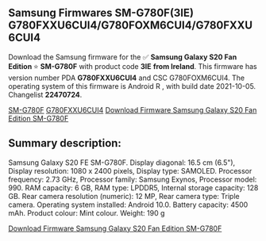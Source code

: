 <h2>Samsung Firmwares SM-G780F(3IE) G780FXXU6CUI4/G780FOXM6CUI4/G780FXXU6CUI4</h2>
Download the Samsung firmware for the ✅ <strong>Samsung Galaxy S20 Fan Edition </strong> ⭐ <strong>SM-G780F</strong> with product code <strong>3IE</strong> <strong> from Ireland</strong>. This firmware has version number PDA <strong>G780FXXU6CUI4</strong> and CSC G780FOXM6CUI4. The operating system of this firmware is Android R , with build date 2021-10-05. Changelist <strong>22470724</strong>.


[SM-G780F](https://samfirm.shop/samsung/model/SM-G780F)
[G780FXXU6CUI4](https://samfirm.shop/samsung/pda/G780FXXU6CUI4)
[Download Firmware Samsung Galaxy S20 Fan Edition SM-G780F](https://samfirm.shop/samsung/firmware/462662)
<h2>Summary description:</h2>
<p>Samsung Galaxy S20 FE SM-G780F. Display diagonal: 16.5 cm (6.5"), Display resolution: 1080 x 2400 pixels, Display type: SAMOLED. Processor frequency: 2.73 GHz, Processor family: Samsung Exynos, Processor model: 990. RAM capacity: 6 GB, RAM type: LPDDR5, Internal storage capacity: 128 GB. Rear camera resolution (numeric): 12 MP, Rear camera type: Triple camera. Operating system installed: Android 10.0. Battery capacity: 4500 mAh. Product colour: Mint colour. Weight: 190 g</p>


[Download Firmware Samsung Galaxy S20 Fan Edition SM-G780F](https://samfirm.shop/samsung/firmware/462662)
